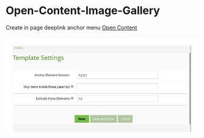 # Open-Content-Image-Gallery
Create in page deeplink anchor menu [Open Content](https://opencontent.readme.io/)

![Settings](settings.png)
